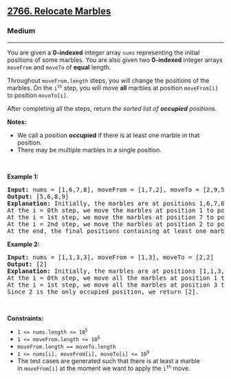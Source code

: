 <h2><a href="https://leetcode.com/problems/relocate-marbles/">2766. Relocate Marbles</a></h2><h3>Medium</h3><hr><div style="user-select: auto;"><p style="user-select: auto;">You are given a <strong style="user-select: auto;">0-indexed</strong> integer array <code style="user-select: auto;">nums</code> representing the initial positions of some marbles. You are also given two <strong style="user-select: auto;">0-indexed </strong>integer arrays <code style="user-select: auto;">moveFrom</code> and <code style="user-select: auto;">moveTo</code> of <strong style="user-select: auto;">equal</strong> length.</p>

<p style="user-select: auto;">Throughout <code style="user-select: auto;">moveFrom.length</code> steps, you will change the positions of the marbles. On the <code style="user-select: auto;">i<sup style="user-select: auto;">th</sup></code> step, you will move <strong style="user-select: auto;">all</strong> marbles at position <code style="user-select: auto;">moveFrom[i]</code> to position <code style="user-select: auto;">moveTo[i]</code>.</p>

<p style="user-select: auto;">After completing all the steps, return <em style="user-select: auto;">the sorted list of <strong style="user-select: auto;">occupied</strong> positions</em>.</p>

<p style="user-select: auto;"><strong style="user-select: auto;">Notes:</strong></p>

<ul style="user-select: auto;">
	<li style="user-select: auto;">We call a position <strong style="user-select: auto;">occupied</strong> if there is at least one marble in that position.</li>
	<li style="user-select: auto;">There may be multiple marbles in a single position.</li>
</ul>

<p style="user-select: auto;">&nbsp;</p>
<p style="user-select: auto;"><strong class="example" style="user-select: auto;">Example 1:</strong></p>

<pre style="position: relative; user-select: auto;"><strong style="user-select: auto;">Input:</strong> nums = [1,6,7,8], moveFrom = [1,7,2], moveTo = [2,9,5]
<strong style="user-select: auto;">Output:</strong> [5,6,8,9]
<strong style="user-select: auto;">Explanation:</strong> Initially, the marbles are at positions 1,6,7,8.
At the i = 0th step, we move the marbles at position 1 to position 2. Then, positions 2,6,7,8 are occupied.
At the i = 1st step, we move the marbles at position 7 to position 9. Then, positions 2,6,8,9 are occupied.
At the i = 2nd step, we move the marbles at position 2 to position 5. Then, positions 5,6,8,9 are occupied.
At the end, the final positions containing at least one marbles are [5,6,8,9].<div class="open_grepper_editor" title="Edit &amp; Save To Grepper" style="user-select: auto;"></div></pre>

<p style="user-select: auto;"><strong class="example" style="user-select: auto;">Example 2:</strong></p>

<pre style="position: relative; user-select: auto;"><strong style="user-select: auto;">Input:</strong> nums = [1,1,3,3], moveFrom = [1,3], moveTo = [2,2]
<strong style="user-select: auto;">Output:</strong> [2]
<strong style="user-select: auto;">Explanation:</strong> Initially, the marbles are at positions [1,1,3,3].
At the i = 0th step, we move all the marbles at position 1 to position 2. Then, the marbles are at positions [2,2,3,3].
At the i = 1st step, we move all the marbles at position 3 to position 2. Then, the marbles are at positions [2,2,2,2].
Since 2 is the only occupied position, we return [2].
<div class="open_grepper_editor" title="Edit &amp; Save To Grepper" style="user-select: auto;"></div></pre>

<p style="user-select: auto;">&nbsp;</p>
<p style="user-select: auto;"><strong style="user-select: auto;">Constraints:</strong></p>

<ul style="user-select: auto;">
	<li style="user-select: auto;"><code style="user-select: auto;">1 &lt;= nums.length &lt;= 10<sup style="user-select: auto;">5</sup></code></li>
	<li style="user-select: auto;"><code style="user-select: auto;">1 &lt;= moveFrom.length &lt;= 10<sup style="user-select: auto;">5</sup></code></li>
	<li style="user-select: auto;"><code style="user-select: auto;">moveFrom.length == moveTo.length</code></li>
	<li style="user-select: auto;"><code style="user-select: auto;">1 &lt;= nums[i], moveFrom[i], moveTo[i] &lt;= 10<sup style="user-select: auto;">9</sup></code></li>
	<li style="user-select: auto;">The test cases are generated such that there is at least a marble in&nbsp;<code style="user-select: auto;">moveFrom[i]</code>&nbsp;at the moment we want to apply&nbsp;the <code style="user-select: auto;">i<sup style="user-select: auto;">th</sup></code>&nbsp;move.</li>
</ul>
</div>